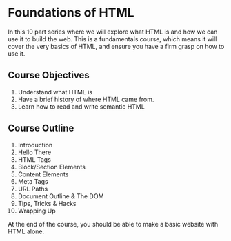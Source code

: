 # Foundations of HTML
In this 10 part series where we will explore what HTML is and how we can use it to build the web. This is a fundamentals course, which means it will cover the very basics of HTML, and ensure you have a firm grasp on how to use it.

## Course Objectives
1. Understand what HTML is
2. Have a brief history of where HTML came from.
3. Learn how to read and write semantic HTML

## Course Outline
1. Introduction
2. Hello There
3. HTML Tags
4. Block/Section Elements
5. Content Elements
6. Meta Tags 
7. URL Paths
8. Document Outline & The DOM
9. Tips, Tricks & Hacks
10. Wrapping Up

At the end of the course, you should be able to make a basic website with HTML alone.
